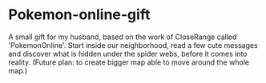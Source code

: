 # Pokemon-online-gift
A small gift for my husband, based on the work of CloseRange called 'PokemonOnline'. Start inside our neighborhood, read a few cute messages and discover what is hidden under the spider webs, before it comes into reality. (Future plan: to create bigger map able to move around the whole map.)
